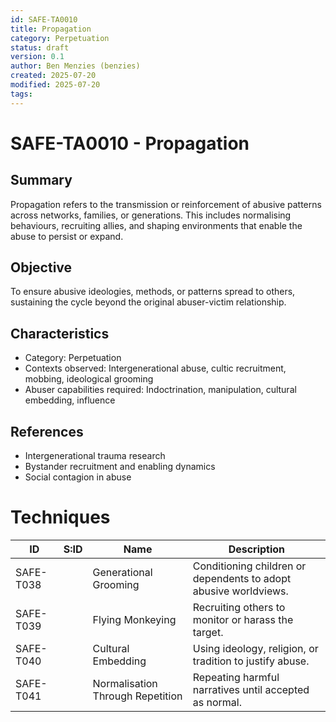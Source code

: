 ```yaml
---
id: SAFE-TA0010
title: Propagation
category: Perpetuation
status: draft
version: 0.1
author: Ben Menzies (benzies)
created: 2025-07-20
modified: 2025-07-20
tags:
---
```


# SAFE-TA0010 - Propagation

## Summary
Propagation refers to the transmission or reinforcement of abusive patterns across networks, families, or generations. This includes normalising behaviours, recruiting allies, and shaping environments that enable the abuse to persist or expand.

## Objective
To ensure abusive ideologies, methods, or patterns spread to others, sustaining the cycle beyond the original abuser-victim relationship.

## Characteristics
- Category: Perpetuation
- Contexts observed: Intergenerational abuse, cultic recruitment, mobbing, ideological grooming
- Abuser capabilities required: Indoctrination, manipulation, cultural embedding, influence

## References
- Intergenerational trauma research
- Bystander recruitment and enabling dynamics
- Social contagion in abuse

# Techniques

| ID       | S:ID | Name                   | Description |
|----------|------|------------------------|-------------|
| SAFE-T038 |      | Generational Grooming  | Conditioning children or dependents to adopt abusive worldviews. |
| SAFE-T039 |      | Flying Monkeying       | Recruiting others to monitor or harass the target. |
| SAFE-T040 |      | Cultural Embedding     | Using ideology, religion, or tradition to justify abuse. |
| SAFE-T041 |      | Normalisation Through Repetition | Repeating harmful narratives until accepted as normal. |
